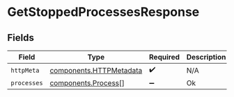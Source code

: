 # GetStoppedProcessesResponse


## Fields

| Field                                                              | Type                                                               | Required                                                           | Description                                                        |
| ------------------------------------------------------------------ | ------------------------------------------------------------------ | ------------------------------------------------------------------ | ------------------------------------------------------------------ |
| `httpMeta`                                                         | [components.HTTPMetadata](../../models/components/httpmetadata.md) | :heavy_check_mark:                                                 | N/A                                                                |
| `processes`                                                        | [components.Process](../../models/components/process.md)[]         | :heavy_minus_sign:                                                 | Ok                                                                 |